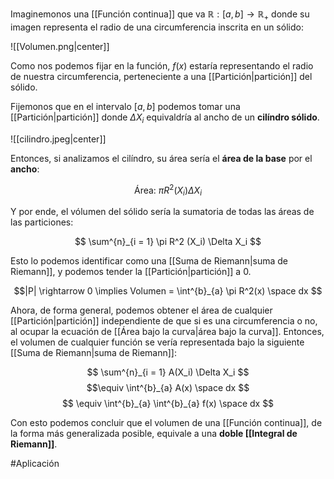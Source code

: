 Imaginemonos una [[Función continua]] que va $\mathbb{R}: [a,b] \rightarrow \mathbb{R}_{+}$ donde su imagen representa el radio de una circumferencia inscrita en un sólido:

![[Volumen.png|center]]

Como nos podemos fijar en la función, $f(x)$ estaría representando el radio de nuestra circumferencia, perteneciente a una [[Partición|partición]] del sólido. 

Fijemonos que en el intervalo $[a,b]$ podemos tomar una [[Partición|partición]] donde $\Delta X_i$ equivaldría al ancho de un **cilíndro sólido**. 

![[cilindro.jpeg|center]]

Entonces, si analizamos el cilíndro, su área sería el **área de la base** por el **ancho**: 

$$ \text{Área: } \pi R^2 (X_i) \Delta X_i $$

Y por ende, el vólumen del sólido sería la sumatoria de todas las áreas de las particiones:

$$ \sum^{n}_{i = 1} \pi R^2 (X_i) \Delta X_i $$

Esto lo podemos identificar como una [[Suma de Riemann|suma de Riemann]], y podemos tender la [[Partición|partición]] a 0.

$$|P| \rightarrow 0 \implies Volumen = \int^{b}_{a} \pi R^2(x) \space dx $$

Ahora, de forma general, podemos obtener el área de cualquier [[Partición|partición]] independiente de que si es una circumferencia o no, al ocupar la ecuación de [[Área bajo la curva|área bajo la curva]].  Entonces, el volumen de cualquier función se vería representada bajo la siguiente [[Suma de Riemann|suma de Riemann]]:

$$ \sum^{n}_{i = 1} A(X_i) \Delta X_i $$
$$\equiv \int^{b}_{a} A(x) \space dx $$
$$ \equiv \int^{b}_{a} \int^{b}_{a} f(x) \space dx $$

Con esto podemos concluir que el volumen de una [[Función continua]], de la forma más generalizada posible, equivale a una **doble [[Integral de Riemann]]**.

#Aplicación 